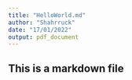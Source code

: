 ```yaml
---
title: "HelloWorld.md"
author: "Shahrruck"
date: "17/01/2022"
output: pdf_document
---
```


## This is a markdown file